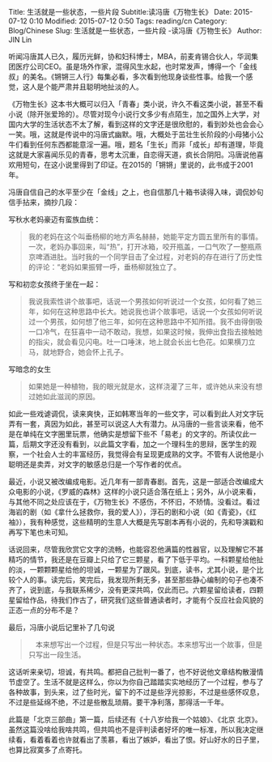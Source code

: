 Title: 生活就是一些状态，一些片段 
Subtitle:读冯唐《万物生长》
Date: 2015-07-12 0:10
Modified: 2015-07-12 0:50
Tags: reading/cn
Category: Blog/Chinese
Slug: 生活就是一些状态，一些片段 -读冯唐《万物生长》
Author: JIN Lin

听闻冯唐其人已久，履历光鲜，协和妇科博士，MBA，前麦肯锡合伙人，华润集团医疗公司CEO。虽是场外作家，混得风生水起，也时常发声，博得一个「金线叔」的美名。《锵锵三人行》每集必看，多次看到他现身谈些性事。给我一个感觉，这人是个能严肃并且聪明地扯淡的人。

《万物生长》这本书大概可以归入「青春」类小说，许久不看这类小说，甚至不看小说（除开张爱玲的）。尽管对现今小说行文多少有点陌生，加之国外上大学，对国内大学的生活状态不太了解，看到这样的文字还是很欣慰的，看到妙处也会会心一笑。哦，这就是传说中的冯唐式幽默。哦，大概处于茁壮生长阶段的小母猪小公牛们看到任何东西都能意淫一遍。哦，题名「生长」而非「成长」却有道理，毕竟这就是大家喜闻乐见的青春，思考太沉重，自恋得天道，疯长合阴阳。冯唐说他喜欢用短句，在这小说里得到了印证。在2015的「锵锵」里说的，此书成于2001年。
 
冯唐自信自己的水平至少在「金线」之上，也自信那几十箱书读得入味，调侃妙句信手拈来，摘抄几段： 

写秋水老妈豪迈有蛮族血统：
>我的老妈在这个叫垂杨柳的地方声名赫赫，她能平定方圆五里所有的事情。一次，老妈办事回来，叫“热”，打开冰箱，咬开瓶盖，一口气吹了一整瓶燕京啤酒进肚。当时我的一个同学目击了全过程，对老妈的存在进行了历史性的评论：“老妈如果振臂一呼，垂杨柳就独立了。


写和初恋女孩终于坐在一起：
> 我说我索性讲个故事吧，话说一个男孩如何听说过一个女孩，如何看了她三年，如何在这种思路中长大。她说我也讲个故事吧，话说一个女孩如何听说过一个男孩，如何想了他三年，如何在这种思路中不知所措。我不由得倒吸一口冷气，在狂喜中一动不敢动，我想，如果这时候，我伸出食指去接触她的指尖，就会看见闪电。吐一口唾沫，地上就会长出七色花。如果横刀立马，就地野合，她会怀上孔子。


写暗念的女生
>如果她是一种植物，我的眼光就是水，这样浇灌了三年，或许她从来没有想过她如此滋润的原因。

如此一些戏谑调侃，读来爽快，正如韩寒当年的一些文字，可以看到此人对文字玩弄有一套，真因为如此，甚至可以说这人大有潜力。从冯唐的一些言谈来看，他不是在单纯在文字圈里玩票，他确实是想留下些不「易老」的文字的。所读仅此一篇，后期文字还没有看到，以此篇文字看，加之一个理科生的思辩，医学生的观察，一个社会人士的丰富经历，我觉得会有呈现更成熟的文字。不管有人说他是小聪明还是卖弄，对文字的敏感总归是一个写作者的优点。

最近，小说又被改编成电影。近几年有一部青春剧。首先，这是一部适合改编成大众电影的小说，《罗威的森林》这样的小说只适合落在纸上；另外，从小说来看，与其他不同之处应该在于，《万物生长》不感伤，不怀旧，不矫情。没看过。看过海岩的剧（如《拿什么拯救你，我的爱人》），浮石的剧和小说（如《青瓷》，《红袖》），我有种感觉，这些精明的生意人大概是先写剧本再有小说的，先和导演戳和再写下笔也未可知。


话说回来，尽管我欣赏它文字的流畅，也能容忍他满篇的性器官，以及理解它不甚精巧的情节，我还是在豆瓣上只给了它三颗星，看了下低于平均。一科颗星给他扯的淡，一颗颗颗星给他的坦诚，一颗星为了跟风。到底，读书，尤其小说，是个比较个人的事。读完后，笑完后，我发现所剩无多，甚至那些静心编制的句子也凑不齐了，说到底，与我联系稀少，没有更深共鸣，仅此而已。六颗星留给读者，四颗星留给作品，待我们作古了，研究我们这些普通读者时，才能有个反应社会风貌的正态一点的分布不是？

最后，冯唐小说后记里补了几句说
>　本来想写出一个过程，但是只写出一种状态。本来想写出一个故事，但是只写出一段生活。 

这话听来亲切，坦诚，有共鸣。都把自己批判一番了，也不好说他文章结构散漫情节虚空了。生活不就是这样么，你以为你自己踏踏实实地经历了一个过程，参与了各种故事，到头来，过了些时光，留下的不过是些浮光掠影，不过是些感怀叹息，不过是些延绵不绝，不过是些散乱琐屑。要干净利落，那得活一千年。

此篇是「北京三部曲」第一篇，后续还有《十八岁给我一个姑娘》、《北京 北京》。虽然这篇没啥给我啥共鸣，但共鸣也不是评判读者好坏的唯一标准，所以我决定继续看，看着看着也许就看出了羡慕，看出了嫉妒，看出了恨。好山好水的日子里，也算比寂寞多了点寄托。



